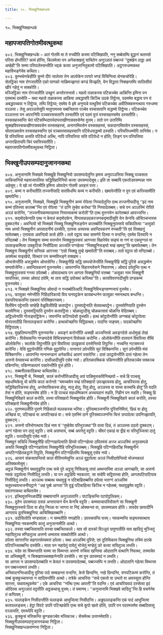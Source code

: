 ```yaml
---
title: १०. भिक्खुनिक्खन्धकं

---
```

१०. भिक्खुनिक्खन्धकं  


## महापजापतिगोतमीवत्थुकथा

४०२. भिक्खुनिक्खन्धके – अलं गोतमि मा ते रुच्चीति कस्मा पटिक्खिपति, ननु सब्बेसम्पि बुद्धानं चतस्सो परिसा होन्तीति? कामं होन्ति, किलमेत्वा पन अनेकक्खत्तुं याचितेन अनुञ्ञातं पब्बज्जं ‘‘दुक्खेन लद्धा अयं अम्हेही’’ति सम्मा परिपालेस्सन्तीति भद्दकं कत्वा अनुजानितुकामो पटिक्खिपति। अट्ठगरुधम्मकथा महाविभङ्गेयेव कथिता।  
४०३. कुम्भथेनकेहीति कुम्भे दीपं जालेत्वा तेन आलोकेन परघरे भण्डं विचिनित्वा थेनकचोरेहि।  
सेतट्ठिका नाम रोगजातीति एको पाणको नाळिमज्झगतं कण्डं विज्झति, येन विद्धत्ता निक्खन्तम्पि सालिसीसं खीरं गहेतुं न सक्कोति।  
मञ्जिट्ठिका नाम रोगजातीति उच्छूनं अन्तोरत्तभावो। महतो तळाकस्स पटिकच्चेव आळिन्ति इमिना पन एतमत्थं दस्सेति – यथा महतो तळाकस्स आळिया अबद्धायपि किञ्चि उदकं तिट्ठेय्य, पठममेव बद्धाय पन यं अबद्धपच्चया न तिट्ठेय्य, तम्पि तिट्ठेय्य; एवमेव ये इमे अनुप्पन्ने वत्थुस्मिं पटिकच्चेव अवीतिक्कमनत्थाय गरुधम्मा पञ्ञत्ता। तेसु अपञ्ञत्तेसुपि मातुगामस्स पब्बजितत्ता पञ्चेव वस्ससतानि सद्धम्मो तिट्ठेय्य। पटिकच्चेव पञ्ञत्तत्ता पन अपरानिपि पञ्चवस्ससतानि ठस्सतीति एवं पठमं वुत्तं वस्ससहस्समेव ठस्सतीति। वस्ससहस्सन्ति चेतं पटिसम्भिदापभेदप्पत्तखीणासववसेनेव वुत्तम्। ततो पन उत्तरिम्पि सुक्खविपस्सकखीणासववसेन वस्ससहस्सं, अनागामिवसेन वस्ससहस्सं, सकदागामिवसेन वस्ससहस्सं, सोतापन्नवसेन वस्ससहस्सन्ति एवं पञ्चवस्ससहस्सानि पटिवेधसद्धम्मो ठस्सति। परियत्तिधम्मोपि तानियेव। न हि परियत्तिया असति पटिवेधो अत्थि, नापि परियत्तिया सति पटिवेधो न होति; लिङ्गं पन परियत्तिया अन्तरहितायपि चिरं पवत्तिस्सतीति।  
महापजापतिगोतमीवत्थुकथा निट्ठिता।  


## भिक्खुनीउपसम्पदानुजाननकथा

४०४. अनुजानामि भिक्खवे भिक्खूहि भिक्खुनियो उपसम्पादेतुन्ति इमाय अनुपञ्ञत्तिया भिक्खू पञ्चसता साकियानियो महापजापतिया सद्धिविहारिनियो कत्वा उपसम्पादेसुम्। इति ता सब्बापि एकतोउपसम्पन्ना नाम अहेसुम्। ये खो त्वं गोतमीति इमिना ओवादेन गोतमी अरहत्तं पत्ता।  
४०९. कम्मं न करीयतीति तज्जनीयादि सत्तविधम्पि कम्मं न करीयति। खमापेन्तीति न पुन एवं करिस्सामीति खमापेन्ति।  
४१०. अनुजानामि, भिक्खवे, भिक्खूहि भिक्खुनीनं कम्मं रोपेत्वा निय्यादेतुन्ति एत्थ तज्जनीयादीसु ‘‘इदं नाम कम्मं एतिस्सा कातब्ब’’न्ति एवं रोपेत्वा ‘‘तं दानि तुम्हेव करोथा’’ति निय्यादेतब्बम्। सचे पन अञ्ञस्मिं रोपिते अञ्ञं करोन्ति, ‘‘तज्जनीयकम्मारहस्स नियस्सकम्मं करोती’’ति एत्थ वुत्तनयेन कारेतब्बतं आपज्जन्ति।  
४११. कद्दमोदकेनाति एत्थ न केवलं कद्दमोदकेन, विप्पसन्नउदकरजनकद्दमादीसुपि येन केनचि ओसिञ्चन्तस्स दुक्कटमेव। अवन्दियो सो भिक्खवे भिक्खु भिक्खुनिसङ्घेन कातब्बोति भिक्खुनुपस्सये सन्निपतित्वा ‘‘असुको नाम अय्यो भिक्खुनीनं अपसादनीयं दस्सेति, एतस्स अय्यस्स अवन्दियकरणं रुच्चती’’ति एवं तिक्खत्तुं सावेतब्बम्। एत्तावता अवन्दियो कतो होति। ततो पट्ठाय यथा सामणेरे दिस्वा न वन्दन्ति; एवमेव दिस्वापि न वन्दितब्बो। तेन भिक्खुना सम्मा वत्तन्तेन भिक्खुनुपस्सयं आगन्त्वा विहारेयेव सङ्घं वा गणं वा एकपुग्गलं वा उपसङ्कमित्वा उक्कुटिकं निसीदित्वा अञ्जलिं पग्गहेत्वा ‘‘भिक्खुनिसङ्घो मय्हं खमतू’’ति खमापेतब्बम्। तेन भिक्खुना भिक्खुनीनं सन्तिकं आगन्त्वा ‘‘एसो भिक्खु तुम्हे खमापेती’’ति वत्तब्बम्। ततो पट्ठाय सो वन्दितब्बो। अयमेत्थ सङ्खेपो, वित्थारं पन कम्मविभङ्गे वक्खाम।  
ओभासेन्तीति असद्धम्मेन ओभासेन्ति। भिक्खुनीहि सद्धिं सम्पयोजेन्तीति भिक्खुनीहि सद्धिं पुरिसे असद्धम्मेन सम्पयोजेन्ति। अवन्दियकरणं वुत्तनयमेव। आवरणन्ति विहारप्पवेसने निवारणम्। ओवादं ठपेतुन्ति एत्थ न भिक्खुनुपस्सयं गन्त्वा ठपेतब्बो। ओवादत्थाय पन आगता भिक्खुनियो वत्तब्बा ‘‘असुका नाम भिक्खुनी सापत्तिका, तस्सा ओवादं ठपेमि, मा ताय सद्धिं उपोसथं करित्था’’ति। कायविवरणादीसुपि दण्डकम्मं वुत्तनयमेव।  
४१३. न भिक्खवे भिक्खुनिया ओवादो न गन्तब्बोतिआदि भिक्खुनिविभङ्गवण्णनायं वुत्तमेव।  
४१६. फासुका नमेन्तीति गिहिदारिकायो विय घनपट्टकेन कायबन्धनेन फासुका नमनत्थाय बन्धन्ति। एकपरियाकतन्ति एकवारं परिक्खिपनकम्।  
विलीवेन पट्टेनाति सण्हेहि वेळुविलीवेहि कतपट्टेन। दुस्सपट्टेनाति सेतवत्थपट्टेन। दुस्सवेणियाति दुस्सेन कतवेणिया। दुस्सवट्टियाति दुस्सेन कतवट्टिया। चोळपट्टादीसु चोळकासावं चोळन्ति वेदितब्बम्।  
अट्ठिल्लेनाति गोजङ्घट्ठिकेन। जघनन्ति कटिप्पदेसो वुच्चति। हत्थं कोट्टापेन्तीति अग्गबाहं कोट्टापेत्वा मोरपत्तादीहि चित्तालङ्कारं करोन्ति। हत्थकोच्छन्ति पिट्ठिहत्थम्। पादन्ति जङ्घम्। पादकोच्छन्ति पिट्ठिपादम्।  
४१७. मुखलिम्पनादीनि वुत्तनयानेव। अवङ्गं करोन्तीति अक्खी अञ्जन्तियो अवङ्गदेसे अधोमुखं लेखं करोन्ति। विसेसकन्ति गण्डप्पदेसे विचित्रसण्ठानं विसेसकं करोन्ति। ओलोकेन्तीति वातपानं विवरित्वा वीथिं ओलोकेन्ति। सालोके तिट्ठन्तीति द्वारं विवरित्वा उपड्ढकायं दस्सेन्तियो तिट्ठन्ति। नच्चन्ति नटसमज्जं कारेन्ति। वेसिं वुट्ठापेन्तीति गणिकं वुट्ठापेन्ति। पानागारं ठपेन्तीति सुरं विक्किणन्ति। सूनं ठपेन्तीति मंसं विक्किणन्ति। आपणन्ति नानाभण्डानं अनेकविधं आपणं पसारेन्ति। दासं उपट्ठापेन्तीति दासं गहेत्वा तेन अत्तनो वेय्यावच्चं कारेन्ति। दासीआदीसुपि एसेव नयो। हरितकपक्किकं पकिणन्तीति हरितकञ्चेव पक्कञ्च पकिणन्ति; पकिण्णकापणं पसारेन्तीति वुत्तं होति।  
४१८. सब्बनीलकादिकथा कथितायेव।  
४१९. भिक्खुनी चे, भिक्खवे, कालं करोन्तीतिआदीसु अयं पाळिमुत्तकविनिच्छयो – सचे हि पञ्चसु सहधम्मिकेसु यो कोचि कालं करोन्तो ‘‘ममच्चयेन मय्हं परिक्खारो उपज्झायस्स होतु, आचरियस्स होतु, सद्धिविहारिकस्स होतु, अन्तेवासिकस्स होतु, मातु होतु, पितु होतु, अञ्ञस्स वा यस्स कस्सचि होतू’’ति वदति तेसं न होति, सङ्घस्सेव होति। न हि पञ्चन्नं सहधम्मिकानं अच्चयदानं रुहति, गिहीनं पन रुहति। भिक्खु हि भिक्खुनिविहारे कालं करोति, तस्स परिक्खारो भिक्खूनंयेव होति। भिक्खुनी भिक्खुविहारे कालं करोति, तस्सा परिक्खारो भिक्खुनीनंयेव होति।  
४२०. पुराणमल्लीति पुराणे गिहिकाले मल्लकस्स भरिया। पुरिसब्यञ्जनन्ति पुरिसनिमित्तं, छिन्नं वा होतु अच्छिन्नं वा, पटिच्छन्नं वा अप्पटिच्छन्नं वा। सचे एतस्मिं ठाने पुरिसब्यञ्जनन्ति चित्तं उप्पादेत्वा उपनिज्झायति, दुक्कटम्।  
४२१. अत्तनो परिभोगत्थाय दिन्नं नाम यं ‘‘तुम्हेयेव परिभुञ्जथा’’ति वत्वा दिन्नं, तं अञ्ञस्स ददतो दुक्कटम्। अग्गं गहेत्वा पन दातुं वट्टति। सचे असप्पायं, सब्बं अपनेतुं वट्टति। चीवरं एकाहं वा द्वीहं वा परिभुञ्जित्वा दातुं वट्टति। पत्तादीसुपि एसेव नयो।  
भिक्खूनं सन्निधिं भिक्खुनीहि पटिग्गाहापेत्वाति हिय्यो पटिग्गहेत्वा ठपितमंसं अज्ज अञ्ञस्मिं अनुपसम्पन्ने असति भिक्खूहि पटिग्गाहापेत्वा भिक्खुनीहि परिभुञ्जितब्बम्। भिक्खूहि पटिग्गहितञ्हि भिक्खुनीनं अप्पटिग्गहितकट्ठाने तिट्ठति, भिक्खुनीनं पटिग्गहितम्पि भिक्खूसु एसेव नयो।  
४२६. आसनं संकसायन्तियो कालं वीतिनामेसुन्ति अञ्ञं वुट्ठापेत्वा अञ्ञं निसीदापेन्तियो भोजनकालं अतिक्कामेसुम्।  
अट्ठन्नं भिक्खुनीनं यथावुड्ढन्ति एत्थ सचे पुरे अट्ठसु निसिन्नासु तासं अब्भन्तरिमा अञ्ञा आगच्छति, सा अत्तनो नवकं उट्ठापेत्वा निसीदितुं लभति। या पन अट्ठहिपि नवकतरा, सा सचेपि सट्ठिवस्सा होति, आगतपटिपाटियाव निसीदितुं लभति। अञ्ञत्थ सब्बत्थ यथावुड्ढं न पटिबाहितब्बन्ति ठपेत्वा भत्तग्गं अञ्ञस्मिं चतुपच्चयभाजनीयट्ठाने ‘‘अहं पुब्बे आगता’’ति वुड्ढं पटिबाहित्वा किञ्चि न गहेतब्बं; यथावुड्ढमेव वट्टति। पवारणाकथा कथितायेव।  
४२९. इत्थियुत्तन्तिआदीहि सब्बयानानि अनुञ्ञातानि। पाटङ्किन्ति पटपोट्टलिकम्।  
४३०. दूतेन उपसम्पदा दसन्नं अन्तरायानं येन केनचि वट्टति। कम्मवाचापरियोसाने सा भिक्खुनी भिक्खुनुपस्सये ठिता वा होतु निपन्ना वा जागरा वा निद्दं ओक्कन्ता वा, उपसम्पन्नाव होति। तावदेव छायादीनि आगताय दूतभिक्खुनिया आचिक्खितब्बानि।  
४३१. उदोसितोति भण्डसाला। न सम्मतीति नप्पहोति। उपस्सयन्ति घरम्। नवकम्मन्ति सङ्घस्सत्थाय भिक्खुनिया नवकम्मम्पि कातुं अनुजानामीति अत्थो।  
४३२. तस्सा पब्बजितायाति तस्सा पब्बजितकाले। याव सो दारको विञ्ञुतं पापुणातीति याव खादितुं भुञ्जितुं नहायितुञ्च मण्डितुञ्च अत्तनो धम्मताय सक्कोतीति अत्थो।  
ठपेत्वा सागारन्ति सहगारसेय्यमत्तं ठपेत्वा। यथा अञ्ञस्मिं पुरिसे; एवं दुतियिकाय भिक्खुनिया तस्मिं दारके पटिपज्जितब्बन्ति दस्सेति। माता पन नहापेतुं पायेतुं भोजेतुं मण्डेतुं उरे कत्वा सयितुञ्च लभति।  
४३४. यदेव सा विब्भन्ताति यस्मा सा विब्भन्ता अत्तनो रुचिया खन्तिया ओदातानि वत्थानि निवत्था, तस्मायेव सा अभिक्खुनी, न सिक्खापच्चक्खानेनाति दस्सेति। सा पुन उपसम्पदं न लभति।  
सा आगता न उपसम्पादेतब्बाति न केवलं न उपसम्पादेतब्बा, पब्बज्जम्पि न लभति। ओदातानि गहेत्वा विब्भन्ता पन पब्बज्जामत्तं लभति।  
अभिवादनन्तिआदीसु पुरिसा पादे सम्बाहन्ता वन्दन्ति, केसे छिन्दन्ति, नखे छिन्दन्ति, वणपटिकम्मं करोन्ति, तं सब्बं कुक्कुच्चायन्ता न सादियन्तीति अत्थो। तत्रेके आचरिया ‘‘सचे एकतो वा उभतो वा अवस्सुता होन्ति सारत्ता, यथावत्थुकमेव’’। एके आचरिया ‘‘नत्थि एत्थ आपत्ती’’ति वदन्ति। एवं आचरियवादं दस्सेत्वा इदं ओदिस्स अनुञ्ञातं वट्टतीति अट्ठकथासु वुत्तम्। तं पमाणम्। ‘‘अनुजानामि भिक्खवे सादितु’’न्ति हि वचनेनेव तं कप्पियम्।  
४३५. पल्लङ्केन निसीदन्तीति पल्लङ्कं आभुजित्वा निसीदन्ति। अड्ढपल्लङ्कन्ति एकं पादं आभुजित्वा कतपल्लङ्कम्। हेट्ठा विवटे उपरि पटिच्छन्नेति एत्थ सचे कूपो खतो होति, उपरि पन पदरमत्तमेव सब्बदिसासु पञ्ञायति, एवरूपेपि वट्टति।  
४३६. कुक्कुसं मत्तिकन्ति कुण्डकञ्चेव मत्तिकञ्च। सेसमेत्थ उत्तानमेवाति।  
भिक्खुनीउपसम्पदानुजाननकथा निट्ठिता।  
भिक्खुनिक्खन्धकवण्णना निट्ठिता।  